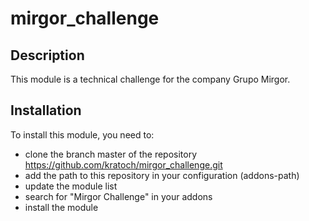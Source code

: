 # mirgor_challenge

## Description

This module is a technical challenge for the company Grupo Mirgor.

## Installation

To install this module, you need to:

* clone the branch master of the repository https://github.com/kratoch/mirgor_challenge.git
* add the path to this repository in your configuration (addons-path)
* update the module list
* search for "Mirgor Challenge" in your addons
* install the module
